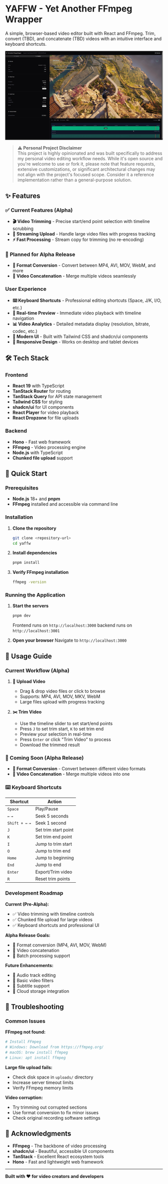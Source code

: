 # YAFFW - Yet Another FFmpeg Wrapper

A simple, browser-based video editor built with React and FFmpeg. Trim, convert (TBD), and concatenate (TBD) videos with an intuitive interface and keyboard shortcuts.

![Video Editor Screenshot](https://github.com/DarkZeus/yaffw/blob/master/public/screenshot.jpg?raw=true)

> **⚠️ Personal Project Disclaimer**  
> This project is highly opinionated and was built specifically to address my personal video editing workflow needs. While it's open source and you're welcome to use or fork it, please note that feature requests, extensive customizations, or significant architectural changes may not align with the project's focused scope. Consider it a reference implementation rather than a general-purpose solution.

## ✨ Features

### ✅ **Current Features (Alpha)**
- **🎬 Video Trimming** - Precise start/end point selection with timeline scrubbing
- **📱 Streaming Upload** - Handle large video files with progress tracking
- **⚡ Fast Processing** - Stream copy for trimming (no re-encoding)

### 🚧 **Planned for Alpha Release**
- **🔄 Format Conversion** - Convert between MP4, AVI, MOV, WebM, and more
- **🔗 Video Concatenation** - Merge multiple videos seamlessly

### User Experience
- **⌨️ Keyboard Shortcuts** - Professional editing shortcuts (Space, J/K, I/O, etc.)
- **🎯 Real-time Preview** - Immediate video playback with timeline navigation
- **📊 Video Analytics** - Detailed metadata display (resolution, bitrate, codec, etc.)
- **🎨 Modern UI** - Built with Tailwind CSS and shadcn/ui components
- **📱 Responsive Design** - Works on desktop and tablet devices

## 🛠️ Tech Stack

### Frontend
- **React 19** with TypeScript
- **TanStack Router** for routing
- **TanStack Query** for API state management
- **Tailwind CSS** for styling
- **shadcn/ui** for UI components
- **React Player** for video playback
- **React Dropzone** for file uploads

### Backend
- **Hono** - Fast web framework
- **FFmpeg** - Video processing engine
- **Node.js** with TypeScript
- **Chunked file upload** support

## 🚀 Quick Start

### Prerequisites
- **Node.js** 18+ and **pnpm**
- **FFmpeg** installed and accessible via command line

### Installation

1. **Clone the repository**
   ```bash
   git clone <repository-url>
   cd yaffw
   ```

2. **Install dependencies**
   ```bash
   pnpm install
   ```

3. **Verify FFmpeg installation**
   ```bash
   ffmpeg -version
   ```

### Running the Application

1. **Start the servers**
   ```bash
   pnpm dev
   ```
   Frontend runs on `http://localhost:3000` backend runs on `http://localhost:3001`

2. **Open your browser**
   Navigate to `http://localhost:3000`

## 📖 Usage Guide

### Current Workflow (Alpha)

1. **📂 Upload Video**
   - Drag & drop video files or click to browse
   - Supports: MP4, AVI, MOV, MKV, WebM
   - Large files upload with progress tracking

2. **✂️ Trim Video**
   - Use the timeline slider to set start/end points
   - Press `J` to set trim start, `K` to set trim end
   - Preview your selection in real-time
   - Press `Enter` or click "Trim Video" to process
   - Download the trimmed result

### 🚧 Coming Soon (Alpha Release)
- **🔄 Format Conversion** - Convert between different video formats
- **🔗 Video Concatenation** - Merge multiple videos into one

### ⌨️ Keyboard Shortcuts

| Shortcut | Action |
|----------|--------|
| `Space` | Play/Pause |
| `←` `→` | Seek 5 seconds |
| `Shift + ←` `→` | Seek 1 second |
| `J` | Set trim start point |
| `K` | Set trim end point |
| `I` | Jump to trim start |
| `O` | Jump to trim end |
| `Home` | Jump to beginning |
| `End` | Jump to end |
| `Enter` | Export/Trim video |
| `R` | Reset trim points |

### Development Roadmap

**Current (Pre-Alpha):**
- ✅ Video trimming with timeline controls
- ✅ Chunked file upload for large videos  
- ✅ Keyboard shortcuts and professional UI

**Alpha Release Goals:**
- 🚧 Format conversion (MP4, AVI, MOV, WebM)
- 🚧 Video concatenation  
- 🚧 Batch processing support

**Future Enhancements:**
- 🔮 Audio track editing
- 🔮 Basic video filters
- 🔮 Subtitle support
- 🔮 Cloud storage integration

## 🐛 Troubleshooting

### Common Issues

**FFmpeg not found:**
```bash
# Install FFmpeg
# Windows: Download from https://ffmpeg.org/
# macOS: brew install ffmpeg
# Linux: apt install ffmpeg
```

**Large file upload fails:**
- Check disk space in `uploads/` directory
- Increase server timeout limits
- Verify FFmpeg memory limits

**Video corruption:**
- Try trimming out corrupted sections
- Use format conversion to fix minor issues
- Check original recording software settings

## 🙏 Acknowledgments

- **FFmpeg** - The backbone of video processing
- **shadcn/ui** - Beautiful, accessible UI components
- **TanStack** - Excellent React ecosystem tools
- **Hono** - Fast and lightweight web framework

---

**Built with ❤️ for video creators and developers**
